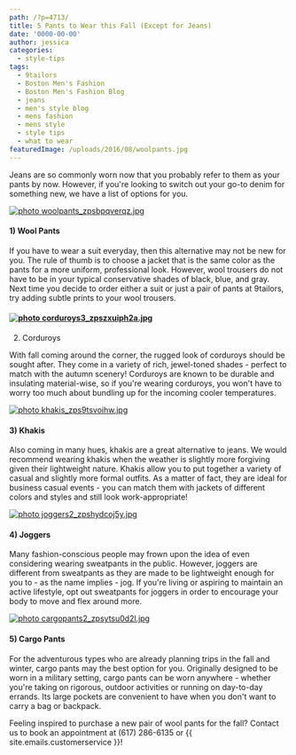 ```yaml
---
path: /?p=4713/
title: 5 Pants to Wear this Fall (Except for Jeans)
date: '0000-00-00'
author: jessica
categories:
  - style-tips
tags:
  - 9tailors
  - Boston Men's Fashion
  - Boston Men's Fashion Blog
  - jeans
  - men's style blog
  - mens fashion
  - mens style
  - style tips
  - what to wear
featuredImage: /uploads/2016/08/woolpants.jpg
---
```

Jeans are so commonly worn now that you probably refer to them as your pants by now. However, if you're looking to switch out your go-to denim for something new, we have a list of options for you.

[![ photo woolpants_zpsbpqverqz.jpg](http://i1249.photobucket.com/albums/hh509/jessica_nguyen15/woolpants_zpsbpqverqz.jpg)](http://s1249.photobucket.com/user/jessica_nguyen15/media/woolpants_zpsbpqverqz.jpg.html)

#### 1) Wool Pants

If you have to wear a suit everyday, then this alternative may not be new for you. The rule of thumb is to choose a jacket that is the same color as the pants for a more uniform, professional look. However, wool trousers do not have to be in your typical conservative shades of black, blue, and gray. Next time you decide to order either a suit or just a pair of pants at 9tailors, try adding subtle prints to your wool trousers.

#### [![ photo corduroys3_zpszxuiph2a.jpg](http://i1249.photobucket.com/albums/hh509/jessica_nguyen15/corduroys3_zpszxuiph2a.jpg)](http://s1249.photobucket.com/user/jessica_nguyen15/media/corduroys3_zpszxuiph2a.jpg.html)
2) Corduroys

With fall coming around the corner, the rugged look of corduroys should be sought after. They come in a variety of rich, jewel-toned shades - perfect to match with the autumn scenery! Corduroys are known to be durable and insulating material-wise, so if you're wearing corduroys, you won't have to worry too much about bundling up for the incoming cooler temperatures.

[![ photo khakis_zps9tsvoihw.jpg](http://i1249.photobucket.com/albums/hh509/jessica_nguyen15/khakis_zps9tsvoihw.jpg)](http://s1249.photobucket.com/user/jessica_nguyen15/media/khakis_zps9tsvoihw.jpg.html)

#### 3) Khakis

Also coming in many hues, khakis are a great alternative to jeans. We would recommend wearing khakis when the weather is slightly more forgiving given their lightweight nature. Khakis allow you to put together a variety of casual and slightly more formal outfits. As a matter of fact, they are ideal for business casual events - you can match them with jackets of different colors and styles and still look work-appropriate!

[![ photo joggers2_zpshydcoj5y.jpg](http://i1249.photobucket.com/albums/hh509/jessica_nguyen15/joggers2_zpshydcoj5y.jpg)](http://s1249.photobucket.com/user/jessica_nguyen15/media/joggers2_zpshydcoj5y.jpg.html)

#### 4) Joggers

Many fashion-conscious people may frown upon the idea of even considering wearing sweatpants in the public. However, joggers are different from sweatpants as they are made to be lightweight enough for you to - as the name implies - jog. If you're living or aspiring to maintain an active lifestyle, opt out sweatpants for joggers in order to encourage your body to move and flex around more.

[![ photo cargopants2_zpsytsu0d2l.jpg](http://i1249.photobucket.com/albums/hh509/jessica_nguyen15/cargopants2_zpsytsu0d2l.jpg)](http://s1249.photobucket.com/user/jessica_nguyen15/media/cargopants2_zpsytsu0d2l.jpg.html)

#### 5) Cargo Pants

For the adventurous types who are already planning trips in the fall and winter, cargo pants may the best option for you. Originally designed to be worn in a military setting, cargo pants can be worn anywhere - whether you're taking on rigorous, outdoor activities or running on day-to-day errands. Its large pockets are convenient to have when you don't want to carry a bag or backpack.

Feeling inspired to purchase a new pair of wool pants for the fall? Contact us to book an appointment at (617) 286-6135 or {{ site.emails.customerservice }}!